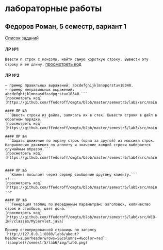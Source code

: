 # лабораторные работы 
## Федоров Роман, 5 семестр, вариант 1 

[Список заданий](http://www.4stud.info/java-programming/)


#### ЛР №1
```Ввести n строк с консоли, найти самую короткую строку. Вывести эту строку и ее длину.```
[просмотреть код](https://github.com/ffedoroff/omgtu/blob/master/semestr5/lab1/src/main.java)

#### ЛР №2
```Написать регулярное выражение, определяющее является ли данная строка строкой "abcdefghijklmnopqrstuv18340" или нет. 
– пример правильных выражений: abcdefghijklmnopqrstuv18340. 
– пример неправильных выражений: abcdefghijklmnoasdfasdpqrstuv18340.```
[просмотреть код](https://github.com/ffedoroff/omgtu/blob/master/semestr5/lab2/src/main.java)

#### ЛР №3
```Ввести строки из файла, записать их в стек. Вывести строки в файл в обратном порядке.```
[просмотреть код](https://github.com/ffedoroff/omgtu/blob/master/semestr5/lab3/src/main.java)

#### ЛР №4
```Задать движение по экрану строк (одна за другой) из массива строк. Направление движения по апплету и значение каждой строки выбирается случайным образом.```
[просмотреть код](https://github.com/ffedoroff/omgtu/blob/master/semestr5/lab4/src/main.java)


#### ЛР №5
```Клиент посылает через сервер	сообщение другому клиенту.```
<!---
[просмотреть код](https://github.com/ffedoroff/omgtu/blob/master/semestr5/lab5/src/main.java)
-->

#### ЛР №6
```Генерация таблиц по переданным параметрам: заголовок, количество строк и столбцов, цвет фона.```
[просмотреть код](https://github.com/ffedoroff/omgtu/blob/master/semestr5/lab6/src/WEB-INF/classes/MyServlet.java)

Пример сгенерированной страницы по запросу `http://127.0.0.1:8080/lab6/about?header=superheader&rows=5&columns=4&color=red`:
![sample](/semestr5/lab6/img/lab6.png)
